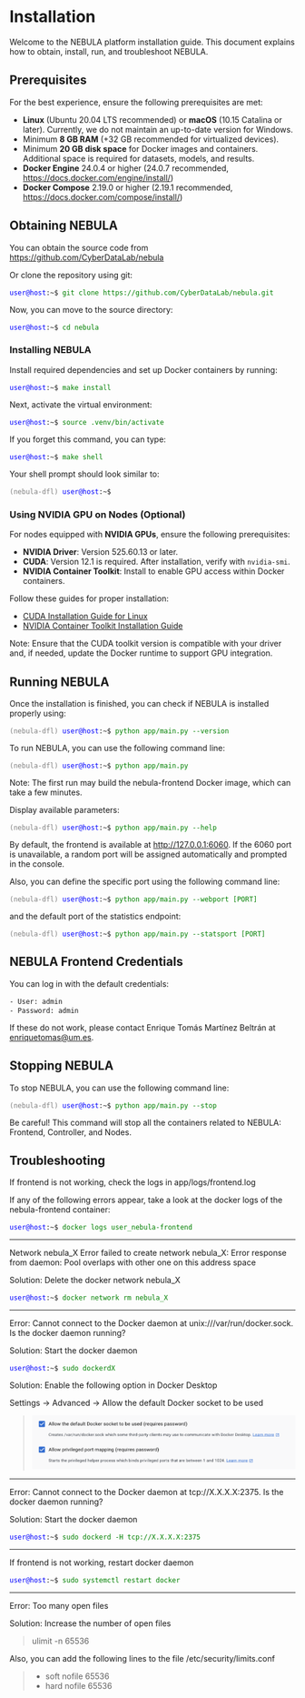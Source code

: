 # **Installation**

Welcome to the NEBULA platform installation guide. This document explains how to obtain, install, run, and troubleshoot NEBULA.

## **Prerequisites**

For the best experience, ensure the following prerequisites are met:

- **Linux** (Ubuntu 20.04 LTS recommended) or **macOS** (10.15 Catalina or later). Currently, we do not maintain an up-to-date version for Windows.
- Minimum **8 GB RAM** (+32 GB recommended for virtualized devices).
- Minimum **20 GB disk space** for Docker images and containers. Additional space is required for datasets, models, and results.
- **Docker Engine** 24.0.4 or higher (24.0.7 recommended, https://docs.docker.com/engine/install/)
- **Docker Compose** 2.19.0 or higher (2.19.1 recommended, https://docs.docker.com/compose/install/)

## **Obtaining NEBULA**

You can obtain the source code from https://github.com/CyberDataLab/nebula

Or clone the repository using git:

<pre><code><span style="color: blue;">user@host</span>:~$ <span style="color: green;">git clone https://github.com/CyberDataLab/nebula.git</span></code></pre>

Now, you can move to the source directory:

<pre><code><span style="color: blue;">user@host</span>:~$ <span style="color: green;">cd nebula</span></code></pre> 

### **Installing NEBULA**

Install required dependencies and set up Docker containers by running:

<pre><code><span style="color: blue;">user@host</span>:~$ <span style="color: green;">make install</span></code></pre> 

Next, activate the virtual environment:

<pre><code><span style="color: blue;">user@host</span>:~$ <span style="color: green;">source .venv/bin/activate</span></code></pre> 

If you forget this command, you can type:

<pre><code><span style="color: blue;">user@host</span>:~$ <span style="color: green;">make shell</span></code></pre>

Your shell prompt should look similar to:

<pre><code><span style="color: grey;">(nebula-dfl)</span> <span style="color: blue;">user@host</span>:~$</code></pre>

### **Using NVIDIA GPU on Nodes (Optional)**

For nodes equipped with **NVIDIA GPUs**, ensure the following prerequisites:

- **NVIDIA Driver**: Version 525.60.13 or later.
- **CUDA**: Version 12.1 is required. After installation, verify with <code>nvidia-smi</code>.
- **NVIDIA Container Toolkit**: Install to enable GPU access within Docker containers.

Follow these guides for proper installation:

- [CUDA Installation Guide for Linux](https://docs.nvidia.com/cuda/cuda-installation-guide-linux/index.html)
- [NVIDIA Container Toolkit Installation Guide](https://docs.nvidia.com/datacenter/cloud-native/container-toolkit/install-guide.html)

Note: Ensure that the CUDA toolkit version is compatible with your driver and, if needed, update the Docker runtime to support GPU integration.

## **Running NEBULA**

Once the installation is finished, you can check if NEBULA is installed properly using:

<pre><code><span style="color: grey;">(nebula-dfl) </span><span style="color: blue;">user@host</span>:~$ <span style="color: green;">python app/main.py --version</span></code></pre>

To run NEBULA, you can use the following command line:

<pre><code><span style="color: grey;">(nebula-dfl)</span> <span style="color: blue;">user@host</span>:~$ <span style="color: green;">python app/main.py</span></code></pre>

Note: The first run may build the nebula-frontend Docker image, which can take a few minutes.

Display available parameters:

<pre><code><span style="color: grey;">(nebula-dfl)</span> <span style="color: blue;">user@host</span>:~$ <span style="color: green;">python app/main.py --help</span></code></pre>

By default, the frontend is available at http://127.0.0.1:6060. If the 6060 port is unavailable, a random port will be assigned automatically and prompted in the console.

Also, you can define the specific port using the following command line:

<pre><code><span style="color: grey;">(nebula-dfl)</span> <span style="color: blue;">user@host</span>:~$ <span style="color: green;">python app/main.py --webport [PORT]</span></code></pre>

and the default port of the statistics endpoint:

<pre><code><span style="color: grey;">(nebula-dfl)</span> <span style="color: blue;">user@host</span>:~$ <span style="color: green;">python app/main.py --statsport [PORT]</span></code></pre>

## **NEBULA Frontend Credentials**

You can log in with the default credentials:

    - User: admin
    - Password: admin

If these do not work, please contact Enrique Tomás Martínez Beltrán at [enriquetomas@um.es](mailto:enriquetomas@um.es).

## **Stopping NEBULA**

To stop NEBULA, you can use the following command line:

<pre><code><span style="color: grey;">(nebula-dfl)</span> <span style="color: blue;">user@host</span>:~$ <span style="color: green;">python app/main.py --stop</span></code></pre>

Be careful! This command will stop all the containers related to NEBULA:
Frontend, Controller, and Nodes.

## **Troubleshooting**

If frontend is not working, check the logs in app/logs/frontend.log

If any of the following errors appear, take a look at the docker logs of
the nebula-frontend container:

<pre><code><span style="color: blue;">user@host</span>:~$ <span style="color: green;">docker logs user_nebula-frontend</span></code></pre>

------------------------------------------------------------------------

Network nebula_X Error failed to create network nebula_X: Error response
from daemon: Pool overlaps with other one on this address space

Solution: Delete the docker network nebula_X

<pre><code><span style="color: blue;">user@host</span>:~$ <span style="color: green;">docker network rm nebula_X</span></code></pre>

------------------------------------------------------------------------

Error: Cannot connect to the Docker daemon at
unix:///var/run/docker.sock. Is the docker daemon running?

Solution: Start the docker daemon

<pre><code><span style="color: blue;">user@host</span>:~$ <span style="color: green;">sudo dockerdX</span></code></pre>

Solution: Enable the following option in Docker Desktop

Settings -> Advanced -> Allow the default Docker socket to be used

> ![Docker required options](static/docker-required-options.png)

------------------------------------------------------------------------

Error: Cannot connect to the Docker daemon at tcp://X.X.X.X:2375. Is the
docker daemon running?

Solution: Start the docker daemon

<pre><code><span style="color: blue;">user@host</span>:~$ <span style="color: green;">sudo dockerd -H tcp://X.X.X.X:2375</span></code></pre>

------------------------------------------------------------------------

If frontend is not working, restart docker daemon

<pre><code><span style="color: blue;">user@host</span>:~$ <span style="color: green;">sudo systemctl restart docker</span></code></pre>

------------------------------------------------------------------------

Error: Too many open files

Solution: Increase the number of open files

> ulimit -n 65536

Also, you can add the following lines to the file
/etc/security/limits.conf

> -   soft nofile 65536
> -   hard nofile 65536
